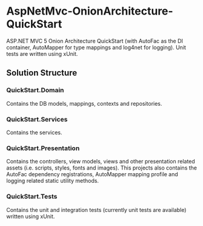 # AspNetMvc-OnionArchitecture-QuickStart
ASP.NET MVC 5 Onion Architecture QuickStart (with AutoFac as the DI container, AutoMapper for type mappings and log4net for logging). Unit tests are written using xUnit.



## Solution Structure
### QuickStart.Domain
Contains the DB models, mappings, contexts and repositories.
### QuickStart.Services
Contains the services.
### QuickStart.Presentation
Contains the controllers, view models, views and other presentation related assets (i.e. scripts, styles, fonts and images). This projects also contains the AutoFac dependency registrations, AutoMapper mapping profile and logging related static utility methods.
### QuickStart.Tests
Contains the unit and integration tests (currently unit tests are available) written using xUnit.
